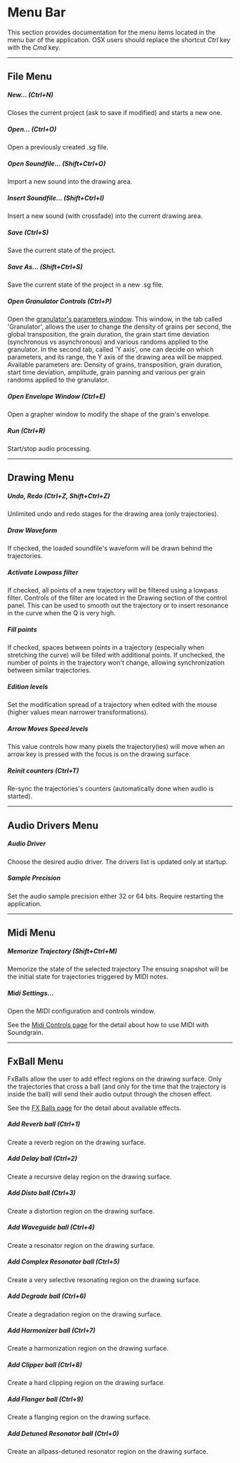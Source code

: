 Menu Bar
========

This section provides documentation for the menu items located in the
menu bar of the application. OSX users should replace the shortcut _Ctrl_ 
key with the _Cmd_ key.

______________________________________________________________________________

File Menu
---------

##### New... (*Ctrl+N*) #####
    
Closes the current project (ask to save if modified) and starts a new one.

##### Open... (*Ctrl+O*) #####

Open a previously created .sg file.

##### Open Soundfile... (*Shift+Ctrl+O*) #####

Import a new sound into the drawing area.

##### Insert Soundfile... (*Shift+Ctrl+I*) #####

Insert a new sound (with crossfade) into the current drawing area.

##### Save (*Ctrl+S*) #####

Save the current state of the project.

##### Save As... (*Shift+Ctrl+S*) #####

Save the current state of the project in a new .sg file.

##### Open Granulator Controls (*Ctrl+P*) #####

Open the [granulator's parameters window](04_granulator.md). This window, 
in the tab called 'Granulator', allows the user to change the density of 
grains per second, the global transposition, the grain duration, the grain 
start time deviation (synchronous vs asynchronous) and various randoms 
applied to the granulator. In the second tab, called 'Y axis', one can 
decide on which parameters, and its range, the Y axis of the drawing area 
will be mapped. Available parameters are: Density of grains, transposition, 
grain duration, start time deviation, amplitude, grain panning and various 
per grain randoms applied to the granulator.

##### Open Envelope Window (*Ctrl+E*) #####

Open a grapher window to modify the shape of the grain's envelope.

##### Run (*Ctrl+R*) #####

Start/stop audio processing.

______________________________________________________________________________

Drawing Menu
------------

##### Undo, Redo (*Ctrl+Z, Shift+Ctrl+Z*) #####

Unlimited undo and redo stages for the drawing area (only trajectories).

##### Draw Waveform  #####

If checked, the loaded soundfile's waveform will be drawn behind the trajectories.

##### Activate Lowpass filter  #####

If checked, all points of a new trajectory will be filtered using a lowpass 
filter. Controls of the filter are located in the Drawing section of the control 
panel. This can be used to smooth out the trajectory or to insert resonance in 
the curve when the Q is very high.

##### Fill points  #####

If checked, spaces between points in a trajectory (especially when stretching 
the curve) will be filled with additional points. If unchecked, the number of 
points in the trajectory won't change, allowing synchronization between similar 
trajectories.

##### Edition levels  #####

Set the modification spread of a trajectory when edited with the mouse (higher 
values mean narrower transformations).

##### Arrow Moves Speed levels  #####

This value controls how many pixels the trajectory(ies) will move when an arrow 
key is pressed with the focus is on the drawing surface.

##### Reinit counters  (*Ctrl+T*) #####

Re-sync the trajectories's counters (automatically done when audio is started).

______________________________________________________________________________

Audio Drivers Menu
------------------

##### Audio Driver #####

Choose the desired audio driver. The drivers list is updated only at startup.

##### Sample Precision #####

Set the audio sample precision either 32 or 64 bits. Require restarting the application.

______________________________________________________________________________

Midi Menu
---------

##### Memorize Trajectory (*Shift+Ctrl+M*) ######

Memorize the state of the selected trajectory The ensuing snapshot will be the 
initial state for trajectories triggered by MIDI notes.

##### Midi Settings... ######

Open the MIDI configuration and controls window.

See the [Midi Controls page](06_midi.md) for the detail about how to use MIDI 
with Soundgrain.

______________________________________________________________________________

FxBall Menu
-----------

FxBalls allow the user to add effect regions on the drawing surface. Only the
trajectories that cross a ball (and only for the time that the trajectory is
inside the ball) will send their audio output through the chosen effect.

See the [FX Balls page](05_fxballs.md) for the detail about available effects.

##### Add Reverb ball (*Ctrl+1*) #####

Create a reverb region on the drawing surface.

##### Add Delay ball (*Ctrl+2*) #####

Create a recursive delay region on the drawing surface.

##### Add Disto ball (*Ctrl+3*) #####

Create a distortion region on the drawing surface.

##### Add Waveguide ball (*Ctrl+4*) #####

Create a resonator region on the drawing surface.

##### Add Complex Resonator ball (*Ctrl+5*) #####

Create a very selective resonating region on the drawing surface.

##### Add Degrade ball (*Ctrl+6*) #####

Create a degradation region on the drawing surface.

##### Add Harmonizer ball (*Ctrl+7*) #####

Create a harmonization region on the drawing surface.

##### Add Clipper ball (*Ctrl+8*) #####

Create a hard clipping region on the drawing surface.

##### Add Flanger ball (*Ctrl+9*) #####

Create a flanging region on the drawing surface.

##### Add Detuned Resonator ball (*Ctrl+0*) #####

Create an allpass-detuned resonator region on the drawing surface.

